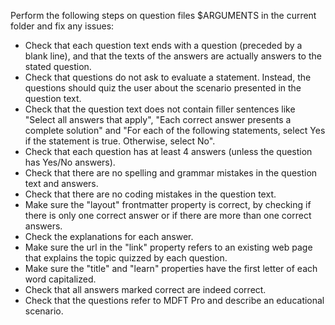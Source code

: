 Perform the following steps on question files $ARGUMENTS in the current folder and fix any issues:

- Check that each question text ends with a question (preceded by a blank line), and that the texts of the answers are actually answers to the stated question.
- Check that questions do not ask to evaluate a statement. Instead, the questions should quiz the user about the scenario presented in the question text.
- Check that the question text does not contain filler sentences like "Select all answers that apply", "Each correct answer presents a complete solution" and "For each of the following statements, select Yes if the statement is true. Otherwise, select No".
- Check that each question has at least 4 answers (unless the question has Yes/No answers).
- Check that there are no spelling and grammar mistakes in the question text and answers.
- Check that there are no coding mistakes in the question text.
- Make sure the "layout" frontmatter property is correct, by checking if there is only one correct answer or if there are more than one correct answers.  
- Check the explanations for each answer. 
- Make sure the url in the "link" property refers to an existing web page that explains the topic quizzed by each question.
- Make sure the "title" and "learn" properties have the first letter of each word capitalized.
- Check that all answers marked correct are indeed correct. 
- Check that the questions refer to MDFT Pro and describe an educational scenario.


